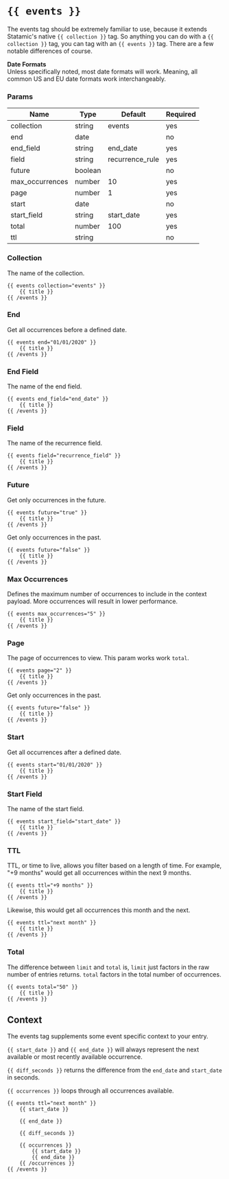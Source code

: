 
# `{{ events }}`

The events tag should be extremely familiar to use, because it extends Statamic's native `{{ collection }}` tag. So anything you can do with a `{{ collection }}` tag, you can tag with an `{{ events }}` tag. There are a few notable differences of course.

**Date Formats** \
Unless specifically noted, most date formats will work. Meaning, all common US and EU date formats work interchangeably.

### Params

| Name            | Type    | Default         | Required |
|-----------------|---------|-----------------|----------|
| collection      | string  | events          | yes      |
| end             | date    |                 | no       |
| end_field       | string  | end_date        | yes      |
| field           | string  | recurrence_rule | yes      |
| future          | boolean |                 | no       |
| max_occurrences | number  | 10              | yes      |
| page            | number  | 1               | yes      |
| start           | date    |                 | no       |
| start_field     | string  | start_date      | yes      |
| total           | number  | 100             | yes      |
| ttl             | string  |                 | no       |


### Collection

The name of the collection.

```
{{ events collection="events" }}
    {{ title }}
{{ /events }}
```

### End

Get all occurrences before a defined date.

```
{{ events end="01/01/2020" }}
    {{ title }}
{{ /events }}
```

### End Field

The name of the end field.

```
{{ events end_field="end_date" }}
    {{ title }}
{{ /events }}
```

### Field

The name of the recurrence field.

```
{{ events field="recurrence_field" }}
    {{ title }}
{{ /events }}
```

### Future

Get only occurrences in the future.

```
{{ events future="true" }}
    {{ title }}
{{ /events }}
```

Get only occurrences in the past.

```
{{ events future="false" }}
    {{ title }}
{{ /events }}
```

### Max Occurrences

Defines the maximum number of occurrences to include in the context payload. More occurrences will result in lower performance.

```
{{ events max_occurrences="5" }}
    {{ title }}
{{ /events }}
```

### Page

The page of occurrences to view. This param works work `total`.

```
{{ events page="2" }}
    {{ title }}
{{ /events }}
```

Get only occurrences in the past.

```
{{ events future="false" }}
    {{ title }}
{{ /events }}
```

### Start

Get all occurrences after a defined date.

```
{{ events start="01/01/2020" }}
    {{ title }}
{{ /events }}
```

### Start Field

The name of the start field.

```
{{ events start_field="start_date" }}
    {{ title }}
{{ /events }}
```

### TTL

TTL, or time to live, allows you filter based on a length of time. For example, "+9 months" would get all occurrences within the next 9 months.

```
{{ events ttl="+9 months" }}
    {{ title }}
{{ /events }}
```

Likewise, this would get all occurrences this month and the next.

```
{{ events ttl="next month" }}
    {{ title }}
{{ /events }}
```

### Total

The difference between `limit` and `total` is, `limit` just factors in the raw number of entries returns. `total` factors in the total number of occurrences.

```
{{ events total="50" }}
    {{ title }}
{{ /events }}
```

## Context

The events tag supplements some event specific context to your entry.

`{{ start_date }}` and `{{ end_date }}` will always represent the next available or most recently available occurrence.

`{{ diff_seconds }}` returns the difference from the `end_date` and `start_date` in seconds.

`{{ occurrences }}` loops through all occurrences available.

```
{{ events ttl="next month" }}
    {{ start_date }}

    {{ end_date }}

    {{ diff_seconds }}

    {{ occurrences }}
        {{ start_date }}
        {{ end_date }}
    {{ /occurrences }}
{{ /events }}
```